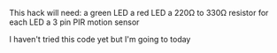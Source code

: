 This hack will need:
a green LED
a red LED
a 220Ω to 330Ω resistor for each LED
a 3 pin PIR motion sensor

I haven't tried this code yet but I'm going to today

